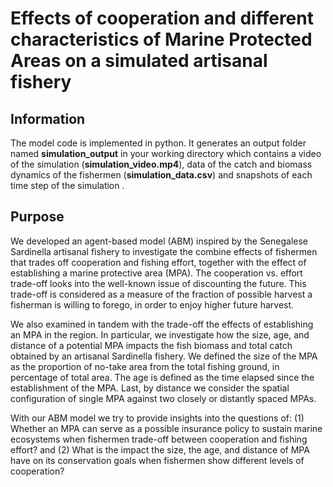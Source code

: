 # Effects of cooperation and different characteristics of Marine Protected Areas on a simulated artisanal fishery

## Information
The model code is implemented in python. It generates an output folder named **simulation_output** in your working directory  which contains a video of the simulation (**simulation_video.mp4**), data of the catch and biomass dynamics of the fishermen (**simulation_data.csv**)  and snapshots of each time step of the simulation . 

## **Purpose**
We developed an agent-based model (ABM) inspired by the Senegalese Sardinella artisanal fishery to investigate the combine effects of fishermen that trades off cooperation and fishing effort, together with the effect of establishing a marine protective area (MPA). The cooperation vs. effort trade-off looks into the well-known issue of discounting the future. This trade-off is considered as a measure of the fraction of possible harvest a fisherman is willing to forego, in order to enjoy higher future harvest.

We also examined in tandem with the trade-off the effects of establishing an MPA in the region. In particular, we investigate how the size, age, and distance of a potential MPA impacts the fish biomass and total catch obtained by an artisanal  Sardinella fishery. We defined the size of the MPA as the proportion of no-take area from the total fishing ground, in percentage of total area. The age is defined as the time elapsed since the establishment of the MPA. Last, by distance we consider the spatial configuration of single MPA against two closely or distantly spaced MPAs.

With our ABM model we try to provide insights into the questions of: (1) Whether an MPA can serve as a possible insurance policy to sustain marine ecosystems when fishermen trade-off between cooperation and fishing effort? and (2) What is the impact the size, the age, and distance of MPA have on its conservation goals when fishermen show different levels of cooperation?







